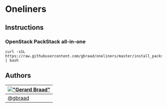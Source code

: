 Oneliners
=========


Instructions
------------

### OpenStack PackStack all-in-one

```
curl -sSL https://raw.githubusercontent.com/gbraad/oneliners/master/install_packstack.sh | bash
```


Authors
-------

| [!["Gerard Braad"](http://gravatar.com/avatar/e466994eea3c2a1672564e45aca844d0.png?s=60)](http://gbraad.nl "Gerard Braad <me@gbraad.nl>") |
|---|
| [@gbraad](https://twitter.com/gbraad)  |
